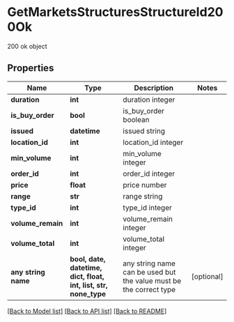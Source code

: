 # GetMarketsStructuresStructureId200Ok

200 ok object

## Properties
Name | Type | Description | Notes
------------ | ------------- | ------------- | -------------
**duration** | **int** | duration integer | 
**is_buy_order** | **bool** | is_buy_order boolean | 
**issued** | **datetime** | issued string | 
**location_id** | **int** | location_id integer | 
**min_volume** | **int** | min_volume integer | 
**order_id** | **int** | order_id integer | 
**price** | **float** | price number | 
**range** | **str** | range string | 
**type_id** | **int** | type_id integer | 
**volume_remain** | **int** | volume_remain integer | 
**volume_total** | **int** | volume_total integer | 
**any string name** | **bool, date, datetime, dict, float, int, list, str, none_type** | any string name can be used but the value must be the correct type | [optional]

[[Back to Model list]](../README.md#documentation-for-models) [[Back to API list]](../README.md#documentation-for-api-endpoints) [[Back to README]](../README.md)


